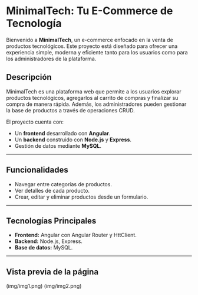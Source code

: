 # MinimalTech: Tu E-Commerce de Tecnología

Bienvenido a **MinimalTech**, un e-commerce enfocado en la venta de productos tecnológicos. Este proyecto está diseñado para ofrecer una experiencia simple, moderna y eficiente tanto para los usuarios como para los administradores de la plataforma.  

## Descripción  

MinimalTech es una plataforma web que permite a los usuarios explorar productos tecnológicos, agregarlos al carrito de compras y finalizar su compra de manera rápida. Además, los administradores pueden gestionar la base de productos a través de operaciones CRUD.  

El proyecto cuenta con:  
- Un **frontend** desarrollado con **Angular**.  
- Un **backend** construido con **Node.js** y **Express**.  
- Gestión de datos mediante **MySQL**.

---

## Funcionalidades  

- Navegar entre categorías de productos.  
- Ver detalles de cada producto.
- Crear, editar y eliminar productos desde un formulario. 

---

## Tecnologías Principales  

- **Frontend:** Angular con Angular Router y HttClient.  
- **Backend:** Node.js, Express.  
- **Base de datos:** MySQL.  

---

## Vista previa de la página
(img/img1.png)
(img/img2.png)  
